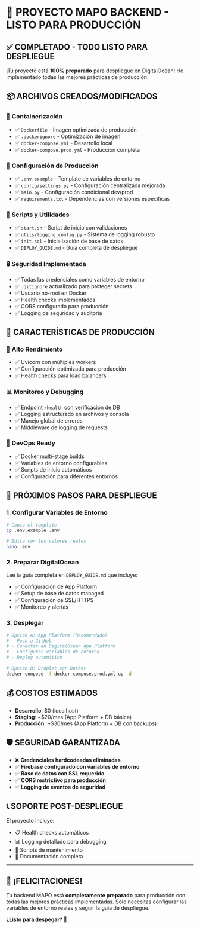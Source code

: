 # 🚀 **PROYECTO MAPO BACKEND - LISTO PARA PRODUCCIÓN**

## ✅ **COMPLETADO - TODO LISTO PARA DESPLIEGUE**

¡Tu proyecto está **100% preparado** para despliegue en DigitalOcean! He implementado todas las mejores prácticas de producción.

## 📦 **ARCHIVOS CREADOS/MODIFICADOS**

### 🐳 **Containerización**
- ✅ `Dockerfile` - Imagen optimizada de producción
- ✅ `.dockerignore` - Optimización de imagen
- ✅ `docker-compose.yml` - Desarrollo local
- ✅ `docker-compose.prod.yml` - Producción completa

### 🔧 **Configuración de Producción**
- ✅ `.env.example` - Template de variables de entorno
- ✅ `config/settings.py` - Configuración centralizada mejorada
- ✅ `main.py` - Configuración condicional dev/prod
- ✅ `requirements.txt` - Dependencias con versiones específicas

### 🎯 **Scripts y Utilidades**
- ✅ `start.sh` - Script de inicio con validaciones
- ✅ `utils/logging_config.py` - Sistema de logging robusto
- ✅ `init.sql` - Inicialización de base de datos
- ✅ `DEPLOY_GUIDE.md` - Guía completa de despliegue

### 🔒 **Seguridad Implementada**
- ✅ Todas las credenciales como variables de entorno
- ✅ `.gitignore` actualizado para proteger secrets
- ✅ Usuario no-root en Docker
- ✅ Health checks implementados
- ✅ CORS configurado para producción
- ✅ Logging de seguridad y auditoría

## 🎯 **CARACTERÍSTICAS DE PRODUCCIÓN**

### 🚀 **Alto Rendimiento**
- ✅ Uvicorn con múltiples workers
- ✅ Configuración optimizada para producción
- ✅ Health checks para load balancers

### 📊 **Monitoreo y Debugging**
- ✅ Endpoint `/health` con verificación de DB
- ✅ Logging estructurado en archivos y consola
- ✅ Manejo global de errores
- ✅ Middleware de logging de requests

### 🔧 **DevOps Ready**
- ✅ Docker multi-stage builds
- ✅ Variables de entorno configurables
- ✅ Scripts de inicio automáticos
- ✅ Configuración para diferentes entornos

## 🚀 **PRÓXIMOS PASOS PARA DESPLIEGUE**

### 1. **Configurar Variables de Entorno**
```bash
# Copia el template
cp .env.example .env

# Edita con tus valores reales
nano .env
```

### 2. **Preparar DigitalOcean**
Lee la guía completa en `DEPLOY_GUIDE.md` que incluye:
- ✅ Configuración de App Platform
- ✅ Setup de base de datos managed
- ✅ Configuración de SSL/HTTPS
- ✅ Monitoreo y alertas

### 3. **Desplegar**
```bash
# Opción A: App Platform (Recomendado)
# - Push a GitHub
# - Conectar en DigitalOcean App Platform
# - Configurar variables de entorno
# - Deploy automático

# Opción B: Droplet con Docker
docker-compose -f docker-compose.prod.yml up -d
```

## 💰 **COSTOS ESTIMADOS**
- **Desarrollo**: $0 (localhost)
- **Staging**: ~$20/mes (App Platform + DB básica)
- **Producción**: ~$30/mes (App Platform + DB con backups)

## 🛡️ **SEGURIDAD GARANTIZADA**
- ❌ **Credenciales hardcodeadas eliminadas**
- ✅ **Firebase configurado con variables de entorno**
- ✅ **Base de datos con SSL requerido**
- ✅ **CORS restrictivo para producción**
- ✅ **Logging de eventos de seguridad**

## 📞 **SOPORTE POST-DESPLIEGUE**
El proyecto incluye:
- 📋 Health checks automáticos
- 📊 Logging detallado para debugging
- 🔧 Scripts de mantenimiento
- 📖 Documentación completa

---

## 🎉 **¡FELICITACIONES!**

Tu backend MAPO está **completamente preparado** para producción con todas las mejores prácticas implementadas. Solo necesitas configurar las variables de entorno reales y seguir la guía de despliegue.

**¿Listo para despegar? 🚀**